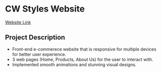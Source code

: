 # CW Styles Website
<a href='https://wcarl12.github.io/Online-Fashion-Store/'>Website Link</a>

<h2>Project Description</h2>
<ul>
  <li>Front-end e-commerece website that is responsive for multiple devices for better user experience.</li>
  <li>3 web pages (Home, Products, About Us) for the user to interact with.</li>
  <li>Implemented smooth animations and stunning visual designs. </li>
</ul>

